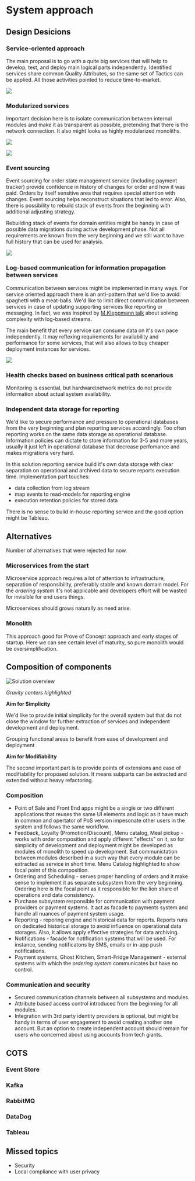# System approach 

## Design Desicions 

### Service-oriented approach 

The main proposal is to go with a quite big services that will help to develop, test, and deploy main logical parts independently. Identified services share common Quality Attributes, so the same set of Tactics can be applied. All those activities pointed to reduce time-to-market. 

![](https://github.com/ldynia/archcolider/blob/master/img/FF_Overview_v1.PNG)

### Modularized services 

Important decision here is to isolate communication between internal modules and make it as transparent as possible, pretending that there is the network connection. It also might looks as highly modularized monoliths.   

![](../img/FF_Modularization.PNG)

![](../img/FF_ModularizationExtraction.PNG)

### Event sourcing 

Event sourcing for order state management service (including payment tracker) provide confidence in history of changes for order and how it was paid. Orders by itself sensitive area that requires special attention with changes. Event sourcing helps reconstruct situations that led to error. Also, there is possibility to rebuild stack of events from the beginning with additional adjusting strategy. 

Rebuilding stack of events for domain entities might be handy in case of possible data migrations during active development phase. Not all requirements are known from the very beginning and we still want to have full history that can be used for analysis. 

![](https://github.com/ldynia/archcolider/blob/master/img/FF_OrdersAndScheduler.PNG)

### Log-based communication for information propagation between services 

Communication between services might be implemented in many ways. For service oriented approach there is an anti-pattern that we'd like to avoid: spaghetti with a meat-balls. We'd like to limit direct communication between services in case of updating supporting services like reporting or messaging. In fact, we was inspired by [M.Kleppmann talk](https://martin.kleppmann.com/2015/05/27/logs-for-data-infrastructure.html) about solving complexity with log-based streams. 

The main benefit that every service can consume data on it's own pace independently. It may reflexing requirements for availability and performance for some services, that will also allows to buy cheaper deployment instances for services. 

![](https://github.com/ldynia/archcolider/blob/master/img/FF_LogBasedStream.PNG)

### Health checks based on business critical path scenarious 

Monitoring is essential, but hardware\network metrics do not provide information about actual system availability. 



### Independent data storage for reporting 

We'd like to secure performance and pressure to operational databases from the very beginning and plan reporting services accordingly. Too often reporting works on the same data storage as operational database. Information policies can dictate to store information for 3-5 and more years, usually it just left in operational database that decrease perfomance and makes migrations very hard. 

In this solution reporting service build it's own data storage with clear separation on operational and archived data to secure reports execution time. Implementation part touches: 
- data collection from log stream 
- map events to read-models for reporting engine
- execution retention policies for stored data

There is no sense to build in-house reporting service and the good option might be Tableau.

## Alternatives 

Number of alternatives that were rejected for now. 

### Microservices from the start 

Microservice approach requires a lot of attention to infrastructure, separation of responsibility, preferably stable and known domain model. For the _ordering system_ it's not applicable and developers effort will be wasted for invisible for end users things. 

Microservices should grows naturally as need arise.

### Monolith 

This approach good for Prove of Concept approach and early stages of startup. Here we can see certain level of maturity, so pure monolith would be oversimplification.

## Composition of components 

![Solution overview](../img/FF_Overview_v1.PNG)

*Gravity centers highlighted*

**Aim for Simplicity**

We'd like to provide initial simplicity for the overall system but that do not close the window for further extraction of services and independent development and deployment.

Grouping functional areas to benefit from ease of development and deployment

**Aim for Modifiability**

The second important part is to provide points of extensions and ease of modifiability for proposed solution. It means subparts can be extracted and extended without heavy refactoring.

### Composition 

- Point of Sale and Front End apps might be a single or two different applications that reuses the same UI elements and logic as it have much in common and opertator of PoS version impesonate other users in the system and follows the same workflow. 
- Feedback, Loyalty (Promotion/Discount), Menu catalog, Meal pickup - works with order composition and apply different "effects" on it, so for simplicity of development and deployment might be developed as modules of monolith to speed up development. But communictation between modules described in a such way that every module can be extracted as service in short time. Menu Catalog highlighted to show focal point of this composition. 
- Ordering and Scheduling - serves proper handling of orders and it make sense to implement it as separate subsystem from the very beginning. Ordering here is the focal point as it responsible for the lion share of operations and data consistency. 
- Purchase subsystem responsible for communication with payment providers or payment systems. It act as facade to payments system and handle all nuances of payment system usage. 
- Reporting - reporing engine and historical data for reports. Reports runs on dedicated historical storage to avoid influence on operational data storages. Also, it allows apply effective strategies for data archiving. 
- Notifications - facade for notification systems that will be used. For instance, sending notificatons by SMS, emails or in-app push notifications. 
- Payment systems, Ghost Kitchen, Smart-Fridge Management - external systems with which the _ordering system_ communicates but have no control. 

### Communication and security 

- Secured communication channels between all subsystems and modules. 
- Attribute based access control introduced from the beginning for all modules. 
- Integration with 3rd party identity providers is optional, but might be handy in terms of user engagement to avoid creating another one account. But an option to create independent account should remain for users who concerned about using accounts from tech giants. 

## COTS 

### Event Store 

### Kafka 

### RabbitMQ 

### DataDog 

### Tableau

## Missed topics 

- Security
- Local compliance with user privacy 






